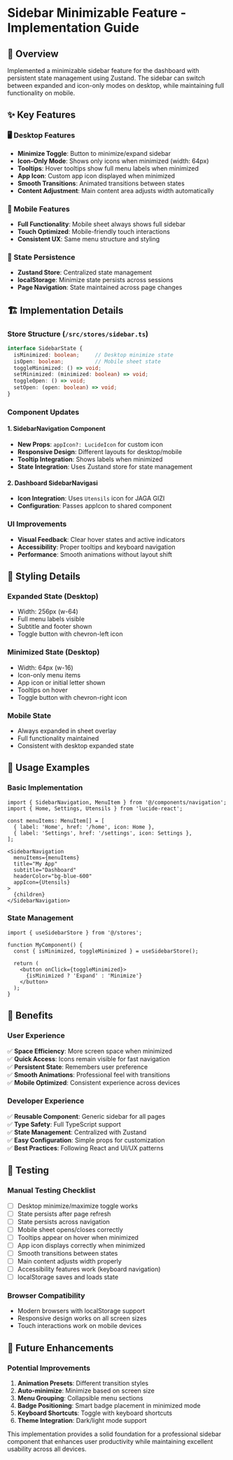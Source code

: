# Sidebar Minimizable Feature - Implementation Guide

## 🎯 Overview
Implemented a minimizable sidebar feature for the dashboard with persistent state management using Zustand. The sidebar can switch between expanded and icon-only modes on desktop, while maintaining full functionality on mobile.

## ✨ Key Features

### 🖥️ Desktop Features
- **Minimize Toggle**: Button to minimize/expand sidebar
- **Icon-Only Mode**: Shows only icons when minimized (width: 64px)
- **Tooltips**: Hover tooltips show full menu labels when minimized
- **App Icon**: Custom app icon displayed when minimized
- **Smooth Transitions**: Animated transitions between states
- **Content Adjustment**: Main content area adjusts width automatically

### 📱 Mobile Features
- **Full Functionality**: Mobile sheet always shows full sidebar
- **Touch Optimized**: Mobile-friendly touch interactions
- **Consistent UX**: Same menu structure and styling

### 💾 State Persistence
- **Zustand Store**: Centralized state management
- **localStorage**: Minimize state persists across sessions
- **Page Navigation**: State maintained across page changes

## 🏗️ Implementation Details

### Store Structure (`/src/stores/sidebar.ts`)
```typescript
interface SidebarState {
  isMinimized: boolean;     // Desktop minimize state
  isOpen: boolean;          // Mobile sheet state
  toggleMinimized: () => void;
  setMinimized: (minimized: boolean) => void;
  toggleOpen: () => void;
  setOpen: (open: boolean) => void;
}
```

### Component Updates

#### 1. SidebarNavigation Component
- **New Props**: `appIcon?: LucideIcon` for custom icon
- **Responsive Design**: Different layouts for desktop/mobile
- **Tooltip Integration**: Shows labels when minimized
- **State Integration**: Uses Zustand store for state management

#### 2. Dashboard SidebarNavigasi
- **Icon Integration**: Uses `Utensils` icon for JAGA GIZI
- **Configuration**: Passes appIcon to shared component

### UI Improvements
- **Visual Feedback**: Clear hover states and active indicators
- **Accessibility**: Proper tooltips and keyboard navigation
- **Performance**: Smooth animations without layout shift

## 🎨 Styling Details

### Expanded State (Desktop)
- Width: 256px (w-64)
- Full menu labels visible
- Subtitle and footer shown
- Toggle button with chevron-left icon

### Minimized State (Desktop)
- Width: 64px (w-16)
- Icon-only menu items
- App icon or initial letter shown
- Tooltips on hover
- Toggle button with chevron-right icon

### Mobile State
- Always expanded in sheet overlay
- Full functionality maintained
- Consistent with desktop expanded state

## 🔧 Usage Examples

### Basic Implementation
```tsx
import { SidebarNavigation, MenuItem } from '@/components/navigation';
import { Home, Settings, Utensils } from 'lucide-react';

const menuItems: MenuItem[] = [
  { label: 'Home', href: '/home', icon: Home },
  { label: 'Settings', href: '/settings', icon: Settings },
];

<SidebarNavigation 
  menuItems={menuItems}
  title="My App"
  subtitle="Dashboard"
  headerColor="bg-blue-600"
  appIcon={Utensils}
>
  {children}
</SidebarNavigation>
```

### State Management
```tsx
import { useSidebarStore } from '@/stores';

function MyComponent() {
  const { isMinimized, toggleMinimized } = useSidebarStore();
  
  return (
    <button onClick={toggleMinimized}>
      {isMinimized ? 'Expand' : 'Minimize'}
    </button>
  );
}
```

## 🎯 Benefits

### User Experience
✅ **Space Efficiency**: More screen space when minimized  
✅ **Quick Access**: Icons remain visible for fast navigation  
✅ **Persistent State**: Remembers user preference  
✅ **Smooth Animations**: Professional feel with transitions  
✅ **Mobile Optimized**: Consistent experience across devices  

### Developer Experience
✅ **Reusable Component**: Generic sidebar for all pages  
✅ **Type Safety**: Full TypeScript support  
✅ **State Management**: Centralized with Zustand  
✅ **Easy Configuration**: Simple props for customization  
✅ **Best Practices**: Following React and UI/UX patterns  

## 🧪 Testing

### Manual Testing Checklist
- [ ] Desktop minimize/maximize toggle works
- [ ] State persists after page refresh
- [ ] State persists across navigation
- [ ] Mobile sheet opens/closes correctly
- [ ] Tooltips appear on hover when minimized
- [ ] App icon displays correctly when minimized
- [ ] Smooth transitions between states
- [ ] Main content adjusts width properly
- [ ] Accessibility features work (keyboard navigation)
- [ ] localStorage saves and loads state

### Browser Compatibility
- Modern browsers with localStorage support
- Responsive design works on all screen sizes
- Touch interactions work on mobile devices

## 🚀 Future Enhancements

### Potential Improvements
1. **Animation Presets**: Different transition styles
2. **Auto-minimize**: Minimize based on screen size
3. **Menu Grouping**: Collapsible menu sections
4. **Badge Positioning**: Smart badge placement in minimized mode
5. **Keyboard Shortcuts**: Toggle with keyboard shortcuts
6. **Theme Integration**: Dark/light mode support

This implementation provides a solid foundation for a professional sidebar component that enhances user productivity while maintaining excellent usability across all devices.
